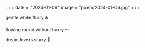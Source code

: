 +++
date = "2024-01-06"
image = "poem/2024-01-06.jpg"
+++

gentle white flurry ❄️

flowing round without hurry 〜

dream lovers slurry 💭
